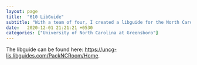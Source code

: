 ```yaml
---
layout: page
title:  "610 LibGuide"
subtitle: "With a team of four, I created a libguide for the North Carolina Room in Asheville."
date:   2020-12-01 21:21:21 +0530
categories: ["University of North Carolina at Greensboro"]
---
```


The libguide can be found here:  https://uncg-lis.libguides.com/PackNCRoom/Home. 
